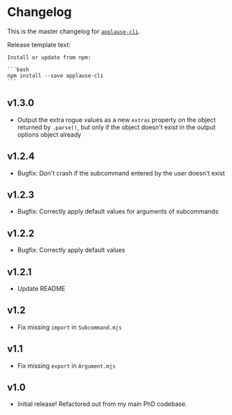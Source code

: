 # Changelog
This is the master changelog for [`applause-cli`](https://npmjs.org/package/applause-cli).

Release template text:

	Install or update from npm:

	```bash
	npm install --save applause-cli
	```


## v1.3.0
 - Output the extra rogue values as a new `extras` property on the object returned by `.parse()`, but only if the object doesn't exist in the output options object already


## v1.2.4
 - Bugfix: Don't crash if the subcommand entered by the user doesn't exist


## v1.2.3
 - Bugfix: Correctly apply default values for arguments of subcommands


## v1.2.2
 - Bugfix: Correctly apply default values


## v1.2.1
 - Update README


## v1.2
 - Fix missing `import` in `Subcommand.mjs`


## v1.1
 - Fix missing `export` in `Argument.mjs`


## v1.0
 - Initial release! Refactored out from my main PhD codebase.
